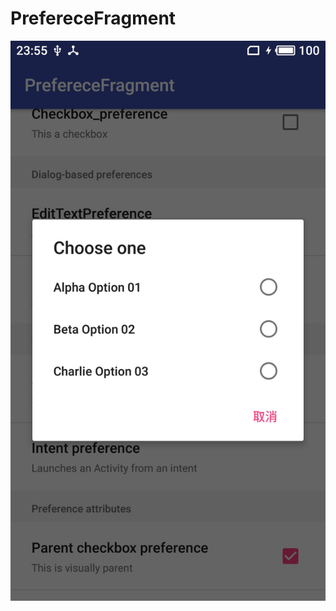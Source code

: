 # PrefereceFragment
![](https://github.com/yy2018y/PrefereceFragment/blob/master/image/QQ%E5%9B%BE%E7%89%8720190429235830.jpg)
